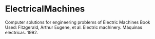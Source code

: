 # ElectricalMachines
Computer solutions for engineering problems of Electric Machines
Book Used: Fitzgerald, Arthur Eugene, et al. Electric machinery. Máquinas eléctricas. 1992.
